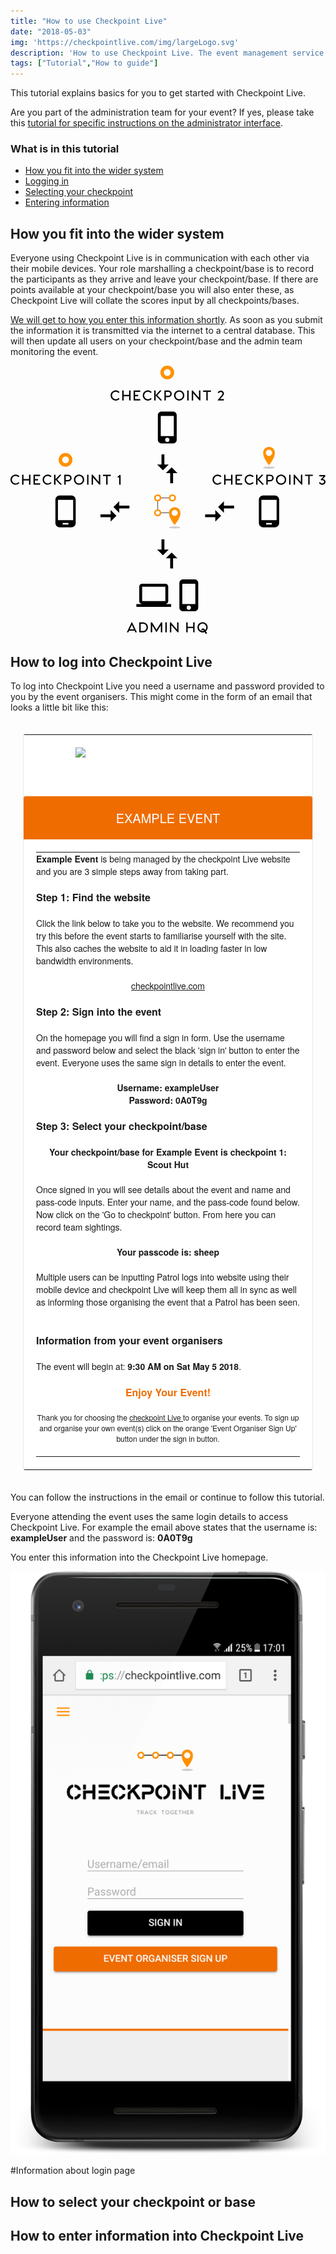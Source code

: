 ```yaml
---
title: "How to use Checkpoint Live"
date: "2018-05-03"
img: 'https://checkpointlive.com/img/largeLogo.svg'
description: 'How to use Checkpoint Live. The event management service for checkpoint based events'
tags: ["Tutorial","How to guide"]
---
```


This tutorial explains basics for you to get started with Checkpoint Live.

Are you part of the administration team for your event? If yes, please take this [tutorial for specific instructions on the administrator interface](/how-to-use-checkpoint-live-as-an-admin).

### What is in this tutorial
* [How you fit into the wider system](#widerSystem)
* [Logging in](#loggingIn)
* [Selecting your checkpoint](#selectingCheckpoint)
* [Entering information](#enteringInformation)

## How you fit into the wider system
<a name="widerSystem"></a>
Everyone using Checkpoint Live is in communication with each other via their mobile devices. Your role marshalling a checkpoint/base is to record the participants as they arrive and leave your checkpoint/base. If there are points available at your checkpoint/base you will also enter these, as Checkpoint Live will collate the scores input by all checkpoints/bases.

[We will get to how you enter this information shortly](#enteringInformation). As soon as you submit the information it is transmitted via the internet to a central database. This will then update all users on your checkpoint/base and the admin team monitoring the event.

<div class="row">
  <svg id="whatIsCheckpointLive" class="col-xs-10 col-xs-offset-1 col-sm-6 col-sm-offset-3" version="1.1" viewBox="0 0 361.41 307.72" xmlns="http://www.w3.org/2000/svg">
                <title>Diagram of Checkpoint Live communications</title>
                <desc>Diagram showing how checkpoints communicate with checkpoint live to inform the admins for the event which
                  teams have been seen.</desc>
                <g transform="translate(0 10.717)">
                  <g transform="translate(124.77 78.219)">
                    <path class="chkptAnimation" id="chkpt1-device" d="m-54.954 60.024h-13.31c-2.7617 0-4.9911 2.2293-4.9911 4.991v26.619c0 2.7617 2.2294 4.9911 4.9911 4.9911h13.31c2.7617 0 4.991-2.2294 4.991-4.9911v-26.619c0-2.7617-2.2293-4.991-4.991-4.991zm-3.3274 33.274h-6.6548v-1.6637h6.6548zm5.407-4.9911h-17.469v-23.292h17.469z"
                      style="stroke-width:.52917" />
                    <g id="logo" transform="matrix(2.3334 0 0 2.3334 39.592 -594.41)" style="stroke-width:.42856">
                      <g transform="translate(-24.848,244.22)" style="stroke-width:.42856">
                        <g transform="translate(18.184 -14.978)" style="stroke-width:.42856">
                          <path d="m14.153 59.914c0.0105 2.5068 2.7727 5.8145 2.7727 5.8145 2.5061-3.0556 2.9618-5.0061 2.8488-6.1564-0.10069-1.4622-1.3155-2.6177-2.8038-2.6177-1.4807 0-2.6876 1.1653-2.7995 2.6177m2.7962-1.2906c0.83416 0 1.5104 0.6766 1.5104 1.5104 0 0.83416-0.67624 1.5104-1.5104 1.5104s-1.5104-0.67624-1.5104-1.5104 0.67624-1.5104 1.5104-1.5104"
                            style="fill:#ff9100;stroke-width:.42856" />
                          <g transform="matrix(.36221 0 0 .36221 -10.666 53.333)" style="fill-rule:evenodd;fill:#ccc;stroke-linecap:square;stroke-linejoin:bevel;stroke-width:.42856">
                            <path d="m84.087 37.562c0 0.7853-3.4846 1.422-7.783 1.422s-7.783-0.6367-7.783-1.422 3.4846-1.422 7.783-1.422 7.783 0.6367 7.783 1.422"
                              style="fill-rule:nonzero;fill:#ccc;stroke-width:.42856" />
                          </g>
                        </g>
                        <ellipse id="chkpt1-logo" transform="scale(-1,1)" cx="-34.001" cy="37.456" rx="1.3698" ry="1.3696" style="fill:none;stroke-linecap:square;stroke-linejoin:bevel;stroke-width:.79371;stroke:#ff9100"
                        />
                        <ellipse id="chkpt2-logo" cx="26.793" cy="37.456" rx="1.3698" ry="1.3696" style="fill:none;stroke-linecap:square;stroke-linejoin:bevel;stroke-width:.79371;stroke:#ff9100"
                        />
                        <ellipse id="chkpt3-logo" cx="26.793" cy="44.765" rx="1.3698" ry="1.3696" style="fill:none;stroke-linecap:square;stroke-linejoin:bevel;stroke-width:.79371;stroke:#ff9100"
                        />
                        <path d="m32.298 37.468-3.7974-0.02363" style="fill:none;stroke-width:.22678;stroke:#000" />
                        <path d="m26.805 43.009-0.02363-3.7974" style="fill:none;stroke-width:.22678;stroke:#000" />
                        <path d="m28.54 44.776 3.8213-0.02363" style="fill:none;stroke-width:.22678;stroke:#000" />
                      </g>
                    </g>
                    <g class="chkptAnimation" transform="translate(270.06 -75.972)">
                      <path d="m-217.17 260.58c1.8301 0 3.3107-1.4973 3.3107-3.3274l0.0166-16.637c0-1.8301-1.4973-3.3274-3.3274-3.3274h-26.619c-1.83 0-3.3274 1.4973-3.3274 3.3274v16.637c0 1.83 1.4973 3.3274 3.3274 3.3274h-6.6547v3.3274h39.928v-3.3274zm-26.619-19.964h26.619v16.637h-26.619z"
                        style="stroke-width:.52917" />
                      <path d="m-183.6 232.3h-13.309c-2.2959 0-4.1592 1.8633-4.1592 4.1592v28.283c0 2.2959 1.8633 4.1592 4.1592 4.1592h13.309c2.2959 0 4.1592-1.8633 4.1592-4.1592v-28.283c0-2.2959-1.8633-4.1592-4.1592-4.1592zm-6.6547 34.937c-1.3809 0-2.4955-1.1147-2.4955-2.4955s1.1147-2.4955 2.4955-2.4955 2.4955 1.1147 2.4955 2.4955-1.1147 2.4955-2.4955 2.4955zm7.4866-6.6547h-14.973v-23.292h14.973z"
                        style="stroke-width:.52917" />
                    </g>
                    <ellipse cx="-61.609" cy="19.147" rx="5.9136" ry="5.9132" style="fill:none;stroke-linecap:square;stroke-linejoin:bevel;stroke-width:4;stroke:#ff9100"
                    />
                    <g transform="matrix(2.3931 0 0 2.3931 131.22 -132.03)" style="stroke-width:.41788">
                      <path d="m14.153 59.914c0.0105 2.5068 2.7727 5.8145 2.7727 5.8145 2.5061-3.0556 2.9618-5.0061 2.8488-6.1564-0.10069-1.4622-1.3155-2.6177-2.8038-2.6177-1.4807 0-2.6876 1.1653-2.7995 2.6177m2.7962-1.2906c0.83416 0 1.5104 0.6766 1.5104 1.5104 0 0.83416-0.67624 1.5104-1.5104 1.5104s-1.5104-0.67624-1.5104-1.5104 0.67624-1.5104 1.5104-1.5104"
                        style="fill:#ff9100;stroke-width:.41788" />
                      <g transform="matrix(.36221 0 0 .36221 -10.666 53.333)" style="fill-rule:evenodd;fill:#ccc;stroke-linecap:square;stroke-linejoin:bevel;stroke-width:.41788">
                        <path d="m84.087 37.562c0 0.7853-3.4846 1.422-7.783 1.422s-7.783-0.6367-7.783-1.422 3.4846-1.422 7.783-1.422 7.783 0.6367 7.783 1.422"
                          style="fill-rule:nonzero;fill:#ccc;stroke-width:.41788" />
                      </g>
                    </g>
                    <ellipse cx="55.115" cy="-81.023" rx="5.9136" ry="5.9132" style="fill:none;stroke-linecap:square;stroke-linejoin:bevel;stroke-width:4;stroke:#ff9100"
                    />
                    <path d="m20.127 216.83c0.072 0.14367 0.029 0.25831-0.1291 0.25831h-1.3059c-0.1292 0-0.2009-0.0572-0.2439-0.15782l-0.8897-1.8655h-6.185l-0.8753 1.8655c-0.057 0.10059-0.1292 0.15782-0.244 0.15782h-1.3202c-0.1435 0-0.2152-0.11464-0.1578-0.25831l5.41-11.164c0.043-0.10041 0.1148-0.12911 0.1865-0.12911h0.1865c0.072 0 0.1291 0.0287 0.1865 0.12911l5.3814 11.164m-8.0507-3.243h4.7786l-2.3821-5.08-2.3965 5.08m14.983-7.9786c3.8172 0 5.8695 2.9563 5.8695 5.6828 0 2.9992-2.0665 5.7975-5.855 5.7975h-3.8459c-0.1437 0-0.2441-0.10041-0.2441-0.24392v-11.007c0-0.1292 0.086-0.22963 0.2296-0.22963h3.8459v-8e-5m0.043 9.9161c2.6548 0 4.1761-2.0808 4.1617-4.2476 0-2.1239-1.4638-4.1042-4.1617-4.1042h-2.5113l0.014 8.3519h2.497m22-9.9161c0.1291 0 0.23 0.10059 0.23 0.24426v10.992c0 0.12914-0.086 0.24376-0.2298 0.24376h-1.1337c-0.1578 0-0.2439-0.10041-0.2439-0.24392v-7.907l-4.6782 7.6487c-0.072 0.11478-0.1435 0.17222-0.2583 0.17222h-0.072c-0.1148 0-0.1865-0.0574-0.2583-0.17222l-4.6638-7.6487v7.907c0 0.12914-0.1006 0.24384-0.2441 0.24384h-1.1337c-0.1435 0-0.2441-0.10046-0.2441-0.24397v-11.007c0-0.12911 0.086-0.2296 0.2296-0.2296h0.9758c0.1291 0 0.2152 0.0431 0.287 0.1579l5.0943 8.3233 5.0942-8.3233c0.057-0.1148 0.1435-0.1579 0.2871-0.1579h0.9614l1e-4 8e-5m5.1679 0-1.1052-1.6e-4c-0.1435 0-0.2296 0.10049-0.2296 0.22961v11.007c0 0.14351 0.1004 0.244 0.2441 0.244h1.105c0.1291 0 0.2152-0.1147 0.2152-0.24384v-11.007c0-0.12909-0.1004-0.2296-0.2296-0.2296h1e-4m13.505 0c0.1291 0 0.2299 0.10059 0.2299 0.2154v11.05c0 0.11478-0.086 0.21532-0.2153 0.21532h-0.4018c-0.3013 0-0.617-0.21532-1.0189-0.66016l-6.6585-7.6487v8.0648c0 0.12914-0.1004 0.22963-0.2296 0.22963l-1.1337 0.0143c-0.1435 0-0.2441-0.10054-0.2441-0.24405v-11.007c0-0.12912 0.1006-0.22966 0.2296-0.22966h0.6745c0.1291 0 0.2152 0.0574 0.33 0.18664l7.0602 8.2371v-8.2084c0-0.1148 0.086-0.21534 0.2153-0.21534h1.1624v-5e-5m18.4 0c0.1436 0 0.2441 0.10059 0.2441 0.22979v11.007c0 0.15783-0.086 0.24374-0.2153 0.24374h-0.8466c-0.3588 0-0.5597-0.24374-0.5597-0.57386v-4.2477h-6.3141v4.5778c0 0.12923-0.1005 0.24384-0.2296 0.24384h-1.148c-0.1435 0-0.2441-0.10043-0.2441-0.24394v-11.007c0-0.1292 0.086-0.22966 0.2296-0.22966h1.148c0.1435 0 0.2441 0.10046 0.2441 0.22966v4.8074h6.3141v-4.8074c0-0.1292 0.086-0.22966 0.2297-0.22966h1.1479l-1e-4 -5e-5m14.51 12.14c0.1719 0.14351 0.1 0.33009-0.014 0.40177l-0.861 0.53104c-0.3014 0.18638-0.6172 0.11483-0.7891-0.17219l-1.0761-1.7938c-0.718 0.30134-1.5071 0.4734-2.325 0.4734-3.2576 0-5.8837-2.5686-5.8837-5.8548 0-3.2432 2.6261-5.8263 5.8837-5.8263 3.2284 0 5.8547 2.583 5.8547 5.8263 0 1.8368-0.8179 3.4584-2.1234 4.5204l0.5452 0.90406c0.3582 0.55962 0.5741 0.8037 0.7891 0.99015m-9.3279-6.4143c0 2.0808 1.5073 3.8315 3.4732 4.2046l-0.072-0.0143c-0.4165-0.30125-0.6028-0.73194-0.6028-1.1911 0-0.96147 0.7891-1.7508 1.8796-1.7508 0.7747 0 1.3775 0.30133 1.966 1.105 0.1727 0.24392 0.3302 0.50223 0.502 0.77486 0.8332-0.78928 1.364-1.9086 1.364-3.1284 0-2.3246-1.9372-4.2618-4.2477-4.2618-2.325 0-4.2622 1.9372-4.2622 4.2618h-1e-4m4.2623 4.2908c0.5165 0 1.0185-0.10033 1.4783-0.27255l-0.287-0.48784c-0.3015-0.48794-0.6317-0.68902-1.1058-0.68902-0.4445 0-0.8035 0.37314-0.8035 0.83235 0 0.2154 0.1152 0.44487 0.359 0.60275 0.1152 0.0143 0.2439 0.0143 0.359 0.0143"
                    />
                    <path d="m117.11 45.579c0.1143 0.10042 0.1143 0.22979-0.014 0.35873-1.0617 1.1195-2.5112 1.7938-4.2333 1.7938-3.186 0-5.8268-2.5542-5.8268-5.8117 0-3.2575 2.6408-5.8693 5.8268-5.8693 1.6933 0 3.1851 0.67445 4.2621 1.8081 0.12869 0.12904 0.12869 0.25823 0.014 0.34426l-0.9186 0.74608c-0.1152 0.10058-0.2151 0.10058-0.3302-0.0142-0.6173-0.64575-1.679-1.3202-2.9701-1.3202-2.5832 0-4.2622 2.1526-4.2622 4.305 0 2.1669 1.679 4.2476 4.2622 4.2476 1.2767 0 2.3097-0.64575 2.9269-1.2772 0.1151-0.12912 0.2294-0.14334 0.3446-0.0573l0.9186 0.74625m12.543-9.428c0.1431 0 0.2438 0.10058 0.2438 0.22978v11.007c0 0.15782-0.086 0.24376-0.215 0.24376h-0.8467c-0.359 0-0.5597-0.24376-0.5597-0.57388v-4.2476h-6.3144v4.5778c0 0.1292-0.1007 0.24384-0.2294 0.24384h-1.1481c-0.1431 0-0.2439-0.10041-0.2439-0.24392v-11.007c0-0.12921 0.086-0.22963 0.2295-0.22963h1.1481c0.1431 0 0.2438 0.10042 0.2438 0.22963v4.8074h6.3144v-4.8074c0-0.12921 0.086-0.22963 0.2295-0.22963h1.1481v-8e-5m11.094 1.5638h-5.6963v3.5015h3.3003c0.1431 0 0.2438 0.1004 0.2438 0.24391v1.0763c0 0.15791-0.1007 0.24401-0.2438 0.24401h-3.3003l0.014 3.2862h5.6828c0.14388 0 0.24378 0.10042 0.24378 0.24393v1.0763c0 0.14351-0.10001 0.24402-0.24378 0.24402h-7.0747c-0.1431 0-0.2439-0.10051-0.2439-0.24402v-11.007c0-0.12911 0.086-0.22962 0.2294-0.22962h7.0892c0.14388 0 0.24468 0.10051 0.24468 0.22962v1.105c0 0.14351-0.1008 0.22963-0.24468 0.22963v-9e-5m13.232 7.8642c0.11523 0.10041 0.11523 0.22979-0.014 0.35873-1.0617 1.1195-2.5112 1.7938-4.2333 1.7938-3.1852 0-5.8259-2.5542-5.8259-5.8117s2.6407-5.8693 5.8259-5.8693c1.6933 0 3.186 0.67444 4.2621 1.8081 0.12959 0.12903 0.12959 0.25823 0.014 0.34425l-0.9186 0.74609c-0.1143 0.10059-0.21511 0.10059-0.3302-0.0142-0.6164-0.64575-1.6789-1.3202-2.9701-1.3202-2.5832 0-4.2621 2.1526-4.2621 4.305 0 2.1669 1.6789 4.2476 4.2621 4.2476 1.2768 0 2.3105-0.64575 2.9278-1.2772 0.1143-0.12912 0.22939-0.14334 0.34369-0.0573l0.91858 0.74625m11.754 1.5212c0.2159 0.22953 0.10078 0.53119-0.215 0.53119h-1.2057c-0.12951 0-0.20071-0.0285-0.30141-0.12903l-5.367-5.654v5.5535c0 0.12904-0.1008 0.22953-0.2295 0.22953h-1.1624c-0.12959 0-0.2295-0.10049-0.2295-0.22953v-10.189c-0.014-0.33003-0.043-0.53095-0.086-0.77487-0.029-0.15791 0.014-0.28702 0.1583-0.28702h0.98981c0.34459 0 0.55959 0.20091 0.55959 0.51663v4.793l4.7364-5.1804c0.071-0.0863 0.1574-0.12929 0.28699-0.12929h1.2336c0.28702 0 0.3878 0.30133 0.215 0.48777l-4.6058 5.0226 5.2231 5.4387m7.4777-10.949c2.4968 0 3.9319 2.1095 3.9319 3.8459 0 1.8368-1.4342 3.8746-3.9319 3.8746h-2.8558v3.5158c0 0.15782-0.086 0.24384-0.22939 0.24384h-1.1625c-0.14309 0-0.2295-0.086-0.2295-0.24384v-11.007c0-0.12911 0.086-0.22961 0.2295-0.22961h4.2477m-0.12869 6.1561c1.5782 0 2.4537-1.1624 2.4537-2.3104 0-1.1337-0.87551-2.2817-2.4537-2.2817h-2.7262v4.5921h2.7262m12.615 5.4243c3.2283 0 5.8547-2.5685 5.8547-5.8548 0-3.2432-2.6264-5.8262-5.8547-5.8262-3.258 0-5.8844 2.583-5.8844 5.8262 0 3.2862 2.6264 5.8548 5.8844 5.8548m0-1.564c-2.325 0-4.2622-1.9372-4.2622-4.2907 0-2.3246 1.9372-4.2619 4.2622-4.2619 2.3097 0 4.2477 1.9373 4.2477 4.2619 0 2.3535-1.938 4.2907-4.2477 4.2907m10.577-10.016-1.1049-1.7e-4c-0.14399 0-0.2295 0.1005-0.2295 0.22961v11.007c0 0.14351 0.10001 0.24401 0.24389 0.24401h1.1049c0.12952 0 0.215-0.11472 0.215-0.24384v-11.007c0-0.12911-0.1-0.22961-0.22939-0.22961m13.505 0c0.12959 0 0.23029 0.10058 0.23029 0.21539v11.05c0 0.1148-0.086 0.2153-0.2159 0.2153h-0.40129c-0.30139 0-0.61719-0.2153-1.0194-0.66014l-6.6582-7.6487v8.0648c0 0.12912-0.1007 0.22962-0.22939 0.22962l-1.1337 0.0142c-0.14388 0-0.24468-0.10051-0.24468-0.24402v-11.007c0-0.12912 0.1008-0.22961 0.23029-0.22961h0.674c0.12951 0 0.215 0.0574 0.3302 0.1866l7.0603 8.237v-8.2083c0-0.11482 0.086-0.21531 0.21511-0.21531h1.1624v-9e-5m12.112 0c0.12952 0 0.22942 0.0861 0.22942 0.22961v1.105c0 0.12912-0.1008 0.22961-0.22942 0.22961h-3.4587v9.6723c0 0.15782-0.086 0.24377-0.2294 0.24377h-0.8323c-0.3734 0-0.55962-0.24377-0.55962-0.57388v-9.3421h-3.4587c-0.1287 0-0.24382-0.086-0.24382-0.22953v-1.0905c0-0.14368 0.1007-0.24417 0.24382-0.24417h8.5387v-9e-5m7.9231 0.43012 6.2712 1.6e-4c0.1583 0 0.2295 0.0861 0.2295 0.22962v1.1337c0 0.17212-0.043 0.28693-0.15751 0.41613l-2.7271 2.87c0.4885 0 0.97618 0.14351 1.3783 0.35891 1.1049 0.44484 1.8365 1.6216 1.8365 2.8557 0 1.8798-1.7365 3.329-3.6018 3.329-1.6222 0-2.7982-0.68868-3.8032-1.9802-0.086-0.11481-0.10002-0.21531 0.014-0.31573l0.78909-0.74625c0.1152-0.11472 0.20151-0.10042 0.31581 0.0286 0.5597 0.73185 1.5503 1.4494 2.5976 1.4494 1.3775 0 2.0236-1.0619 2.0236-1.9372 0-0.88968-0.64611-1.7507-1.6934-1.7507-0.44529 0-0.84659 0.21522-1.1912 0.30134-0.086 0.0144-0.15748-0.0287-0.2295-0.10042l-0.61719-0.81797c-0.072-0.1148-0.086-0.21531 0.014-0.33011l3.2004-3.4297h-4.6499c-0.1287 0-0.25821-0.10059-0.25821-0.22962v-1.0906c0-0.14342 0.1151-0.24393 0.25821-0.24393v-1.7e-4"
                    />
                    <path d="m-114.69 45.6c0.1143 0.10042 0.1143 0.22979-0.014 0.35873-1.0618 1.1195-2.5113 1.7938-4.2334 1.7938-3.186 0-5.8267-2.5542-5.8267-5.8117 0-3.2575 2.6407-5.8693 5.8267-5.8693 1.6934 0 3.1852 0.67445 4.2621 1.8081 0.1287 0.12904 0.1287 0.25823 0.014 0.34426l-0.9186 0.74608c-0.1151 0.10058-0.215 0.10058-0.3302-0.0142-0.6172-0.64575-1.6789-1.3202-2.9701-1.3202-2.5832 0-4.2621 2.1526-4.2621 4.305 0 2.1669 1.6789 4.2476 4.2621 4.2476 1.2768 0 2.3097-0.64575 2.9269-1.2772 0.1152-0.12912 0.2295-0.14334 0.3446-0.0573l0.9187 0.74625m12.543-9.428c0.1431 0 0.2439 0.10058 0.2439 0.22978v11.007c0 0.15782-0.086 0.24376-0.2151 0.24376h-0.8467c-0.3589 0-0.5596-0.24376-0.5596-0.57388v-4.2476h-6.3144v4.5778c0 0.1292-0.1008 0.24384-0.2295 0.24384h-1.1481c-0.1431 0-0.2438-0.10041-0.2438-0.24392v-11.007c0-0.1292 0.086-0.22962 0.2294-0.22962h1.1481c0.1431 0 0.2439 0.10042 0.2439 0.22962v4.8074h6.3144v-4.8074c0-0.1292 0.085-0.22962 0.2294-0.22962h1.1481v-8e-5m11.094 1.5638h-5.6964v3.5015h3.3003c0.1431 0 0.2439 0.10041 0.2439 0.24392v1.0763c0 0.15792-0.1008 0.24401-0.2439 0.24401h-3.3003l0.014 3.2863h5.6829c0.1439 0 0.2438 0.10042 0.2438 0.24393v1.0763c0 0.14351-0.1 0.244-0.2438 0.244h-7.0748c-0.1431 0-0.2438-0.10049-0.2438-0.244v-11.007c0-0.12912 0.086-0.22961 0.2294-0.22961h7.0892c0.1439 0 0.2446 0.10049 0.2446 0.22961v1.105c0 0.14351-0.1007 0.22962-0.2446 0.22962v-9e-5m13.233 7.8642c0.1152 0.10042 0.1152 0.22979-0.014 0.35873-1.0617 1.1195-2.5112 1.7938-4.2333 1.7938-3.1851 0-5.8259-2.5542-5.8259-5.8117 0-3.2575 2.6408-5.8693 5.8259-5.8693 1.6933 0 3.186 0.67445 4.2621 1.8081 0.1296 0.12904 0.1296 0.25823 0.014 0.34426l-0.9186 0.74608c-0.1143 0.10058-0.215 0.10058-0.3302-0.0142-0.6164-0.64575-1.6789-1.3202-2.9701-1.3202-2.5832 0-4.2621 2.1526-4.2621 4.305 0 2.1669 1.6789 4.2476 4.2621 4.2476 1.2768 0 2.3106-0.64575 2.9278-1.2772 0.1143-0.12912 0.2294-0.14333 0.3437-0.0573l0.9187 0.74624m11.754 1.5212c0.2159 0.22952 0.1008 0.53118-0.215 0.53118h-1.2057c-0.1295 0-0.2006-0.0285-0.3014-0.12902l-5.367-5.654v5.5536c0 0.12904-0.1008 0.22952-0.2295 0.22952h-1.1624c-0.1296 0-0.2295-0.10048-0.2295-0.22952v-10.189c-0.014-0.33001-0.043-0.53094-0.086-0.77486-0.029-0.15791 0.014-0.28702 0.1583-0.28702h0.9898c0.3446 0 0.5596 0.20092 0.5596 0.51664v4.793l4.7364-5.1804c0.071-0.0863 0.1575-0.12929 0.287-0.12929h1.2336c0.287 0 0.3878 0.30133 0.2151 0.48776l-4.6059 5.0226 5.2231 5.4387m7.4777-10.949c2.4968 0 3.9319 2.1095 3.9319 3.8459 0 1.8368-1.4342 3.8746-3.9319 3.8746h-2.8558v3.5158c0 0.15781-0.085 0.24384-0.2294 0.24384h-1.1625c-0.1431 0-0.2295-0.086-0.2295-0.24384v-11.007c0-0.12911 0.086-0.2296 0.2295-0.2296h4.2477m-0.1287 6.1561c1.5782 0 2.4537-1.1624 2.4537-2.3104 0-1.1337-0.8755-2.2817-2.4537-2.2817h-2.7262v4.5921h2.7262m12.615 5.4243c3.2283 0 5.8547-2.5685 5.8547-5.8548 0-3.2432-2.6264-5.8263-5.8547-5.8263-3.258 0-5.8844 2.583-5.8844 5.8263 0 3.2862 2.6264 5.8548 5.8844 5.8548m0-1.564c-2.325 0-4.2622-1.9372-4.2622-4.2907 0-2.3246 1.9372-4.2619 4.2622-4.2619 2.3097 0 4.2477 1.9373 4.2477 4.2619 0 2.3535-1.938 4.2907-4.2477 4.2907m10.577-10.016-1.1049-1.7e-4c-0.144 0-0.2295 0.1005-0.2295 0.2296v11.007c0 0.14351 0.1 0.24401 0.2439 0.24401h1.1049c0.1295 0 0.215-0.11473 0.215-0.24384v-11.007c0-0.12911-0.1-0.2296-0.2294-0.2296m13.505 0c0.1295 0 0.2302 0.10057 0.2302 0.21538v11.05c0 0.1148-0.086 0.21531-0.2159 0.21531h-0.4013c-0.3014 0-0.6172-0.21531-1.0194-0.66014l-6.6581-7.6487v8.0648c0 0.12913-0.1008 0.22963-0.2295 0.22963l-1.1337 0.0142c-0.1439 0-0.2447-0.10049-0.2447-0.244v-11.007c0-0.12912 0.1008-0.22961 0.2303-0.22961h0.674c0.1295 0 0.215 0.0574 0.3302 0.1866l7.0603 8.237v-8.2083c0-0.11482 0.086-0.21531 0.2151-0.21531h1.1625v-9e-5m12.112 0c0.1295 0 0.2294 0.0861 0.2294 0.22961v1.105c0 0.12912-0.1008 0.22961-0.2294 0.22961h-3.4587v9.6723c0 0.15782-0.085 0.24377-0.2294 0.24377h-0.8323c-0.3734 0-0.5596-0.24377-0.5596-0.57388v-9.3421h-3.4587c-0.1287 0-0.2438-0.086-0.2438-0.22953v-1.0905c0-0.14368 0.1007-0.24417 0.2438-0.24417h8.5387v-9e-5m11.211 0.4301c0.1295 0 0.2438 0.10042 0.2438 0.22962v10.577c0 0.14351-0.1 0.24393-0.2438 0.24393h-1.1337c-0.1431 0-0.2438-0.10042-0.2438-0.24393v-8.2084l-1.3632 0.33003c-0.1439 0.0287-0.2294-0.0287-0.2582-0.1722l-0.1295-0.81797c-0.014-0.14351 0.014-0.21522 0.1871-0.25831 0.7027-0.24393 1.3055-0.9758 1.6933-1.5355l0.014-0.043c0.042-0.0717 0.1143-0.10042 0.2151-0.10042h1.0185v-5.3e-4"
                    />
                    <path d="m0.19636-51.007c0.1143 0.10041 0.1143 0.22979-0.014 0.35873-1.0618 1.1195-2.5113 1.7938-4.2334 1.7938-3.186 0-5.8267-2.5542-5.8267-5.8117 0-3.2575 2.6407-5.8693 5.8267-5.8693 1.6934 0 3.1852 0.67445 4.2621 1.8081 0.1287 0.12903 0.1287 0.25823 0.014 0.34425l-0.9186 0.74609c-0.1152 0.10058-0.2151 0.10058-0.3302-0.01421-0.6172-0.64575-1.6789-1.3202-2.9701-1.3202-2.5832 0-4.2621 2.1526-4.2621 4.305 0 2.1669 1.6789 4.2476 4.2621 4.2476 1.2768 0 2.3097-0.64575 2.9269-1.2772 0.1152-0.12912 0.2295-0.14334 0.3446-0.0573l0.9186 0.74625m12.543-9.428c0.1431 0 0.2439 0.10058 0.2439 0.22978v11.007c0 0.15782-0.086 0.24376-0.2151 0.24376h-0.8467c-0.359 0-0.5596-0.24376-0.5596-0.57388v-4.2476h-6.3145v4.5778c0 0.1292-0.1007 0.24384-0.2294 0.24384h-1.1481c-0.1431 0-0.2438-0.10041-0.2438-0.24392v-11.007c0-0.1292 0.086-0.22962 0.2294-0.22962h1.1481c0.1431 0 0.2439 0.10042 0.2439 0.22962v4.8074h6.3144v-4.8074c0-0.1292 0.086-0.22962 0.2294-0.22962h1.1481v-8e-5m11.094 1.5638h-5.6964v3.5015h3.3003c0.1431 0 0.2439 0.10041 0.2439 0.24392v1.0763c0 0.15791-0.1008 0.24401-0.2439 0.24401h-3.3003l0.014 3.2862h5.6829c0.1439 0 0.2438 0.10042 0.2438 0.24393v1.0763c0 0.14351-0.1 0.24401-0.2438 0.24401h-7.0748c-0.1431 0-0.2438-0.1005-0.2438-0.24401v-11.007c0-0.12912 0.086-0.22962 0.2294-0.22962h7.0892c0.1439 0 0.2446 0.1005 0.2446 0.22962v1.105c0 0.14351-0.1007 0.22962-0.2446 0.22962v-9e-5m13.232 7.8642c0.1152 0.10041 0.1152 0.22979-0.014 0.35873-1.0617 1.1195-2.5112 1.7938-4.2333 1.7938-3.1852 0-5.8259-2.5542-5.8259-5.8117 0-3.2575 2.6407-5.8693 5.8259-5.8693 1.6933 0 3.186 0.67445 4.2621 1.8081 0.1295 0.12903 0.1295 0.25823 0.014 0.34425l-0.9186 0.74609c-0.1143 0.10058-0.2151 0.10058-0.3302-0.01421-0.6164-0.64575-1.679-1.3202-2.9701-1.3202-2.5832 0-4.2622 2.1526-4.2622 4.305 0 2.1669 1.679 4.2476 4.2622 4.2476 1.2767 0 2.3105-0.64575 2.9277-1.2772 0.1143-0.12912 0.2295-0.14334 0.3438-0.0573l0.9186 0.74625m11.754 1.5212c0.2159 0.22953 0.1007 0.53119-0.2151 0.53119h-1.2056c-0.1296 0-0.2007-0.0285-0.3014-0.12903l-5.3671-5.654v5.5535c0 0.12904-0.1007 0.22953-0.2294 0.22953h-1.1625c-0.1295 0-0.2294-0.10049-0.2294-0.22953v-10.189c-0.014-0.33003-0.043-0.53095-0.086-0.77487-0.029-0.15791 0.014-0.28702 0.1583-0.28702h0.9898c0.3446 0 0.5596 0.20091 0.5596 0.51663v4.793l4.7363-5.1804c0.071-0.0863 0.1575-0.12929 0.2871-0.12929h1.2336c0.287 0 0.3877 0.30133 0.215 0.48777l-4.6059 5.0226 5.2231 5.4387m7.4778-10.949c2.4968 0 3.9319 2.1095 3.9319 3.8459 0 1.8368-1.4342 3.8746-3.9319 3.8746h-2.8558v3.5158c0 0.15782-0.085 0.24384-0.2295 0.24384h-1.1624c-0.1431 0-0.2295-0.086-0.2295-0.24384v-11.007c0-0.12911 0.086-0.22961 0.2295-0.22961h4.2477m-0.1287 6.1561c1.5782 0 2.4536-1.1624 2.4536-2.3104 0-1.1337-0.8754-2.2817-2.4536-2.2817h-2.7263v4.5921h2.7263m12.615 5.4243c3.2284 0 5.8547-2.5685 5.8547-5.8548 0-3.2432-2.6263-5.8263-5.8547-5.8263-3.2579 0-5.8843 2.583-5.8843 5.8263 0 3.2862 2.6264 5.8548 5.8843 5.8548m0-1.564c-2.3249 0-4.2621-1.9372-4.2621-4.2907 0-2.3246 1.9372-4.2619 4.2621-4.2619 2.3097 0 4.2478 1.9373 4.2478 4.2619 0 2.3535-1.9381 4.2907-4.2478 4.2907m10.577-10.016-1.1049-1.69e-4c-0.1439 0-0.2294 0.1005-0.2294 0.22961v11.007c0 0.14351 0.1 0.24401 0.2438 0.24401h1.1049c0.1296 0 0.2151-0.11472 0.2151-0.24384v-11.007c0-0.12911-0.1-0.22961-0.2295-0.22961m13.505 0c0.1296 0 0.2303 0.10058 0.2303 0.21539v11.05c0 0.1148-0.086 0.2153-0.2159 0.2153h-0.4013c-0.3014 0-0.6172-0.2153-1.0194-0.66014l-6.6582-7.6487v8.0648c0 0.12912-0.1008 0.22962-0.2294 0.22962l-1.1337 0.01421c-0.144 0-0.2447-0.1005-0.2447-0.24401v-11.007c0-0.12912 0.1007-0.22962 0.2303-0.22962h0.6739c0.1296 0 0.2151 0.0574 0.3302 0.18661l7.0604 8.237v-8.2083c0-0.11481 0.086-0.21531 0.215-0.21531h1.1625v-8.2e-5m12.112 0c0.1296 0 0.2295 0.0861 0.2295 0.22961v1.105c0 0.12912-0.1008 0.22961-0.2295 0.22961h-3.4586v9.6723c0 0.15782-0.085 0.24376-0.2295 0.24376h-0.8322c-0.3734 0-0.5597-0.24376-0.5597-0.57387v-9.3421h-3.4586c-0.1287 0-0.2438-0.086-0.2438-0.22953v-1.0905c0-0.14368 0.1007-0.24418 0.2438-0.24418h8.5386v-8.2e-5m14.912 9.9157c0.1439 0 0.2159 0.0719 0.2159 0.22979v1.1052c0 0.12895-0.287 0.22945-0.4166 0.22945h-6.4287c-0.1287 0-0.2295-0.1005-0.2439-0.22945v-0.3876l4.2334-4.9796c0.6739-0.76056 1.2336-1.5068 1.2336-2.3965 0-0.97578-0.9034-1.7363-2.0227-1.7363-1.1337 0-1.8661 0.64575-2.4689 1.3633-0.071 0.11481-0.2295 0.11481-0.3294 0l-0.6604-0.70315c-0.086-0.1005-0.1007-0.24418-0.014-0.3446 0.8755-1.2628 2.2098-1.8655 3.5586-1.8655 1.8372 0 3.545 1.3489 3.545 3.2719 0 0.81796-0.3158 1.7076-1.0338 2.5543l-3.3579 3.8889h4.1902"
                    />
                    <path class="chkptAnimation" id="chkpt3-device" d="m178.49 60.024h-13.31c-2.7618 0-4.9911 2.2293-4.9911 4.991v26.619c0 2.7617 2.2293 4.991 4.9911 4.991h13.31c2.7617 0 4.991-2.2294 4.991-4.991v-26.619c0-2.7617-2.2293-4.991-4.991-4.991zm-3.3274 33.274h-6.6548v-1.6637h6.6548zm5.407-4.9911h-17.469v-23.292h17.469z"
                      style="stroke-width:.52917" />
                    <path class="chkptAnimation" id="chkpt2-device" d="m61.77-36.281h-13.31c-2.2959 0-4.1592 1.8633-4.1592 4.1592v28.283c0 2.2959 1.8633 4.1592 4.1592 4.1592h13.31c2.2959 0 4.1592-1.8633 4.1592-4.1592v-28.283c0-2.2959-1.8633-4.1592-4.1592-4.1592zm-6.6547 34.937c-1.3809 0-2.4956-1.1147-2.4956-2.4955 0-1.3809 1.1147-2.4955 2.4956-2.4955 1.3808 0 2.4955 1.1147 2.4955 2.4955 0 1.3809-1.1147 2.4955-2.4955 2.4955zm7.4866-6.6547h-14.973v-23.292h14.973z"
                      style="stroke-width:.52917" />
                    <g transform="translate(1421.9 -240.39)">
                      <path class="chkptAnimation" id="chkpt3-in" d="m-1301.8 320.38v-4.9911h11.662v-3.3274h-11.662v-4.991l-6.6381 6.6547z" clip-path="url(#b)"
                        style="stroke-width:.52917" />
                      <path class="chkptAnimation" id="chkpt3-out" d="m-1311.7 322.04h-11.662v3.3274h11.662v4.9911l6.6381-6.6547-6.6381-6.6547z"
                        clip-path="url(#b)" style="stroke-width:.52917" />
                    </g>
                    <g transform="translate(1301.8 -240.39)">
                      <path class="chkptAnimation" id="chkpt1-out" d="m-1301.8 320.38v-4.9911h11.662v-3.3274h-11.662v-4.991l-6.6381 6.6547z" clip-path="url(#b)"
                        style="stroke-width:.52917" />
                      <path class="chkptAnimation" id="chkpt1-in" d="m-1311.7 322.04h-11.662v3.3274h11.662v4.9911l6.6381-6.6547-6.6381-6.6547z"
                        clip-path="url(#b)" style="stroke-width:.52917" />
                    </g>
                    <path class="chkptAnimation" id="admin-out" d="m56.779 122.15h-4.9911v-11.662h-3.3274v11.662h-4.991l6.6547 6.6381z" clip-path="url(#b)"
                      style="stroke-width:.52917" />
                    <path class="chkptAnimation" id="admin-in" d="m58.442 132.09v11.662h3.3274v-11.662h4.9911l-6.6547-6.6381-6.6547 6.6381z"
                      clip-path="url(#b)" style="stroke-width:.52917" />
                    <g transform="rotate(90 -481.22 855.05)">
                      <path class="chkptAnimation" id="chkpt2-out" d="m-1301.8 320.38v-4.9911h11.662v-3.3274h-11.662v-4.991l-6.6381 6.6547z" clip-path="url(#b)"
                        style="stroke-width:.52917" />
                      <path class="chkptAnimation" id="chkpt2-in" d="m-1311.7 322.04h-11.662v3.3274h11.662v4.9911l6.6381-6.6547-6.6381-6.6547z"
                        clip-path="url(#b)" style="stroke-width:.52917" />
                    </g>
                  </g>
                </g>
              </svg>
</div>


## How to log into Checkpoint Live
<a name="loggingIn"></a>
To log into Checkpoint Live you need a username and password provided to you by the event organisers. This might come in the form of an email that looks a little bit like this:

<div class="m_5308179020243031396content" style="font-family:'Helvetica Neue',Helvetica,Arial,sans-serif;box-sizing:border-box;font-size:14px;max-width:600px;display:block;margin:0 auto;padding:20px">
  <table class="m_5308179020243031396main" width="100%" cellpadding="0" cellspacing="0" style="font-family:'Helvetica Neue',Helvetica,Arial,sans-serif;box-sizing:border-box;font-size:14px;border-radius:3px;background-color:#fff;margin:0;border:1px solid #e9e9e9"
    bgcolor="#fff">
    <tbody>
      <tr style="font-family:'Helvetica Neue',Helvetica,Arial,sans-serif;box-sizing:border-box;font-size:20px;margin:0">
        <td class="m_5308179020243031396alert m_5308179020243031396alert-warning" style="font-family:'Helvetica Neue',Helvetica,Arial,sans-serif;box-sizing:border-box;font-size:20px;font-weight:600;text-transform:uppercase;vertical-align:top;color:#fff;font-weight:500;text-align:center;border-radius:3px 3px 0 0;background-color:#ffffff;margin:0;padding:20px"
          align="center" bgcolor="#ffffff" valign="top">
          <img src="https://checkpointlive.com/largeLogo.png" alt="checkpointlive.com logo" style="max-width:70%">
        </td>
      </tr>
      <tr style="font-family:'Helvetica Neue',Helvetica,Arial,sans-serif;box-sizing:border-box;font-size:20px;margin:0">
        <td class="m_5308179020243031396alert m_5308179020243031396alert-warning" style="font-family:'Helvetica Neue',Helvetica,Arial,sans-serif;box-sizing:border-box;font-size:20px;font-weight:600;text-transform:uppercase;vertical-align:top;color:#fff;font-weight:500;text-align:center;border-radius:3px 3px 0 0;background-color:#ef6c00;margin:0;padding:20px"
          align="center" bgcolor="#ef6c00" valign="top">
          Example Event
        </td>
      </tr>
      <tr style="font-family:'Helvetica Neue',Helvetica,Arial,sans-serif;box-sizing:border-box;font-size:14px;margin:0">
        <td class="m_5308179020243031396content-wrap" style="font-family:'Helvetica Neue',Helvetica,Arial,sans-serif;box-sizing:border-box;font-size:14px;vertical-align:top;margin:0;padding:20px"
          valign="top">
          <table width="100%" cellpadding="0" cellspacing="0" style="font-family:'Helvetica Neue',Helvetica,Arial,sans-serif;box-sizing:border-box;font-size:14px;margin:0">
            <tbody>
              <tr style="font-family:'Helvetica Neue',Helvetica,Arial,sans-serif;box-sizing:border-box;font-size:14px;margin:0">
                <td class="m_5308179020243031396content-block" style="font-family:'Helvetica Neue',Helvetica,Arial,sans-serif;box-sizing:border-box;font-size:14px;vertical-align:top;margin:0;padding:0 0 20px"
                  valign="top">
                  <span style="text-transform:capitalize;font-weight:600">Example Event</span> is being managed by the
                  checkpoint
                  <span class="lG">Live</span> website and you are 3 simple steps away from taking part.
                </td>
              </tr>
              <tr style="font-family:'Helvetica Neue',Helvetica,Arial,sans-serif;box-sizing:border-box;font-size:16px;margin:0;font-weight:700">
                <td class="m_5308179020243031396content-block" style="font-family:'Helvetica Neue',Helvetica,Arial,sans-serif;box-sizing:border-box;font-weight:700;font-size:16px;vertical-align:top;margin:0;padding:0 0 20px"
                  valign="top">
                  Step 1: Find the website
                </td>
              </tr>
              <tr style="font-family:'Helvetica Neue',Helvetica,Arial,sans-serif;box-sizing:border-box;font-size:14px;margin:0">
                <td class="m_5308179020243031396content-block" style="font-family:'Helvetica Neue',Helvetica,Arial,sans-serif;box-sizing:border-box;font-size:14px;vertical-align:top;margin:0;padding:0 0 20px"
                  valign="top">
                  Click the link below to take you to the website. We recommend you try this before the event starts to familiarise yourself with the site. This also caches the website to aid it in loading faster in low bandwidth environments.
                </td>
              </tr>
              <tr style="font-family:'Helvetica Neue',Helvetica,Arial,sans-serif;box-sizing:border-box;font-size:14px;margin:0">
                <td class="m_5308179020243031396content-block" style="font-family:'Helvetica Neue',Helvetica,Arial,sans-serif;text-align:center;box-sizing:border-box;font-size:14px;vertical-align:top;margin:0;padding:0 0 20px"
                  valign="top">
                  <a href="https://checkpointlive.com" target="_blank">checkpointlive.com</a>
                </td>
              </tr>
              <tr style="font-family:'Helvetica Neue',Helvetica,Arial,sans-serif;box-sizing:border-box;font-size:16px;margin:0;font-weight:700">
                <td class="m_5308179020243031396content-block" style="font-family:'Helvetica Neue',Helvetica,Arial,sans-serif;box-sizing:border-box;font-weight:700;font-size:16px;vertical-align:top;margin:0;padding:0 0 20px"
                  valign="top">
                  Step 2: Sign into the event
                </td>
              </tr>
              <tr style="font-family:'Helvetica Neue',Helvetica,Arial,sans-serif;box-sizing:border-box;font-size:14px;margin:0">
                <td class="m_5308179020243031396content-block" style="font-family:'Helvetica Neue',Helvetica,Arial,sans-serif;box-sizing:border-box;font-size:14px;vertical-align:top;margin:0;padding:0 0 20px"
                  valign="top">
                  On the homepage you will find a sign in form. Use the username and password below and select the black 'sign in' button to enter the event. Everyone uses the same sign in details to enter the event.
                </td>
              </tr>
              <tr style="font-family:'Helvetica Neue',Helvetica,Arial,sans-serif;box-sizing:border-box;font-size:14px;margin:0">
                <td class="m_5308179020243031396content-block" style="font-family:'Helvetica Neue',Helvetica,Arial,sans-serif;box-sizing:border-box;text-align:center;font-size:14px;vertical-align:top;margin:0;padding:0 0 20px"
                  valign="top">
                  <strong style="font-family:'Helvetica Neue',Helvetica,Arial,sans-serif;box-sizing:border-box;font-size:14px;margin:0">Username: exampleUser
                    <br>Password: 0A0T9g</strong>
                </td>
              </tr>
              <tr style="font-family:'Helvetica Neue',Helvetica,Arial,sans-serif;box-sizing:border-box;font-size:16px;margin:0;font-weight:700">
                <td class="m_5308179020243031396content-block" style="font-family:'Helvetica Neue',Helvetica,Arial,sans-serif;box-sizing:border-box;font-weight:700;font-size:16px;vertical-align:top;margin:0;padding:0 0 20px"
                  valign="top">
                  Step 3: Select your
                  checkpoint/base
                </td>
              </tr>
              <tr style="font-family:'Helvetica Neue',Helvetica,Arial,sans-serif;box-sizing:border-box;font-size:10px;margin:0">
                <td class="m_5308179020243031396content-block" style="font-family:'Helvetica Neue',Helvetica,Arial,sans-serif;text-align:center;font-weight:600;box-sizing:border-box;font-size:14px;vertical-align:top;margin:0;padding:0 0 20px"
                  valign="top">
                  Your
                  checkpoint/base for Example Event is
                  checkpoint 1: Scout Hut
                </td>
              </tr>
              <tr style="font-family:'Helvetica Neue',Helvetica,Arial,sans-serif;box-sizing:border-box;font-size:10px;margin:0">
                <td class="m_5308179020243031396content-block" style="font-family:'Helvetica Neue',Helvetica,Arial,sans-serif;box-sizing:border-box;font-size:14px;vertical-align:top;margin:0;padding:0 0 20px"
                  valign="top">
                  Once signed in you will see details about the event and name and pass-code inputs. Enter your name, and the pass-code found below. Now click on the 'Go to checkpoint' button. From here you can record team sightings.
                </td>
              </tr>
              <tr style="font-family:'Helvetica Neue',Helvetica,Arial,sans-serif;text-align:center;box-sizing:border-box;font-size:10px;margin:0">
                <td class="m_5308179020243031396content-block" style="font-family:'Helvetica Neue',Helvetica,Arial,sans-serif;text-align:center;box-sizing:border-box;font-size:14px;vertical-align:top;margin:0;padding:0 0 20px"
                  valign="top">
                  <strong>Your passcode is: sheep</strong>
                </td>
              </tr>
              <tr style="font-family:'Helvetica Neue',Helvetica,Arial,sans-serif;box-sizing:border-box;font-size:10px;margin:0">
                <td class="m_5308179020243031396content-block" style="font-family:'Helvetica Neue',Helvetica,Arial,sans-serif;box-sizing:border-box;font-size:14px;vertical-align:top;margin:0;padding:0 0 20px"
                  valign="top">
                  Multiple users can be inputting Patrol logs into website using their mobile device and
                  checkpoint
                  <span class="lG">Live</span> will keep them all in sync as well as informing those organising the event that a Patrol has
                  been seen.
                </td>
              </tr>
              <tr style="font-family:'Helvetica Neue',Helvetica,Arial,sans-serif;box-sizing:border-box;font-size:16px;margin:0;font-weight:700">
                <td class="m_5308179020243031396content-block" style="font-family:'Helvetica Neue',Helvetica,Arial,sans-serif;box-sizing:border-box;font-weight:700;font-size:16px;vertical-align:top;margin:0;padding:0 0 20px"
                  valign="top">
                </td>
              </tr>
              <tr style="font-family:'Helvetica Neue',Helvetica,Arial,sans-serif;box-sizing:border-box;font-size:16px;margin:0;font-weight:700">
                <td class="m_5308179020243031396content-block" style="font-family:'Helvetica Neue',Helvetica,Arial,sans-serif;box-sizing:border-box;font-weight:700;font-size:16px;vertical-align:top;margin:0;padding:0 0 20px"
                  valign="top">
                  Information from your event organisers
                </td>
              </tr>
              <tr style="font-family:'Helvetica Neue',Helvetica,Arial,sans-serif;box-sizing:border-box;font-size:14px;margin:0">
                <td class="m_5308179020243031396content-block" style="font-family:'Helvetica Neue',Helvetica,Arial,sans-serif;box-sizing:border-box;font-size:14px;vertical-align:top;margin:0;padding:0 0 20px"
                  valign="top">
                  The event will begin at:
                  <strong>9:30 AM on Sat May 5 2018</strong>.
                </td>
              </tr>
              <tr style="font-family:'Helvetica Neue',Helvetica,Arial,sans-serif;box-sizing:border-box;font-size:16px;margin:0;font-weight:700">
                <td class="m_5308179020243031396content-block" style="font-family:'Helvetica Neue',Helvetica,Arial,sans-serif;text-align:center;box-sizing:border-box;font-weight:700;font-size:16px;color:#ef6c00;vertical-align:top;margin:0;padding:0 0 20px"
                  valign="top">
                  Enjoy Your Event!
                </td>
              </tr>
              <tr style="font-family:'Helvetica Neue',Helvetica,Arial,sans-serif;text-align:center;box-sizing:border-box;font-size:10px;margin:0">
                <td class="m_5308179020243031396content-block" style="font-family:'Helvetica Neue',Helvetica,Arial,sans-serif;text-align:center;box-sizing:border-box;font-size:12px;vertical-align:top;margin:0;padding:0 0 20px"
                  valign="top">
                  Thank you for choosing the
                  <a href="https://checkpointlive.com" target="_blank">
                    checkpoint
                    <span class="lG">Live</span>
                  </a> to organise your events. To sign up and organise your own event(s) click on the orange 'Event Organiser
                  Sign Up' button under the sign in button.
                </td>
              </tr>
            </tbody>
          </table>
        </td>
      </tr>
    </tbody>
  </table>
</div>

You can follow the instructions in the email or continue to follow this tutorial.

Everyone attending the event uses the same login details to access Checkpoint Live. For example the email above states that the username is: **exampleUser** and the password is: **0A0T9g**

You enter this information into the Checkpoint Live homepage.
<div class="row">
  <div class="col-xs-10 col-xs-offset-1 col-sm-6 col-sm-offset-3">
    <img  src="https://github.com/ARChilton/checkpoint-live-blog/blob/Develop/src/img/log-in-screen.png?raw=true" alt="Checkpoint Live log in screen"></img>
  </div>
</div>

#Information about login page

## How to select your checkpoint or base
<a name="selectingCheckpoint"></a>

## How to enter information into Checkpoint Live
<a name="enteringInformation"></a>


